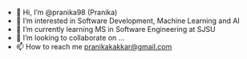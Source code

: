 - 👋 Hi, I’m @pranika98 (Pranika)
- 👀 I’m interested in Software Development, Machine Learning and AI
- 🌱 I’m currently learning MS in Software Engineering at SJSU
- 💞️ I’m looking to collaborate on ...
- 📫 How to reach me pranikakakkar@gmail.com

<!---
pranika98/pranika98 is a ✨ special ✨ repository because its `README.md` (this file) appears on your GitHub profile.
You can click the Preview link to take a look at your changes.
--->

